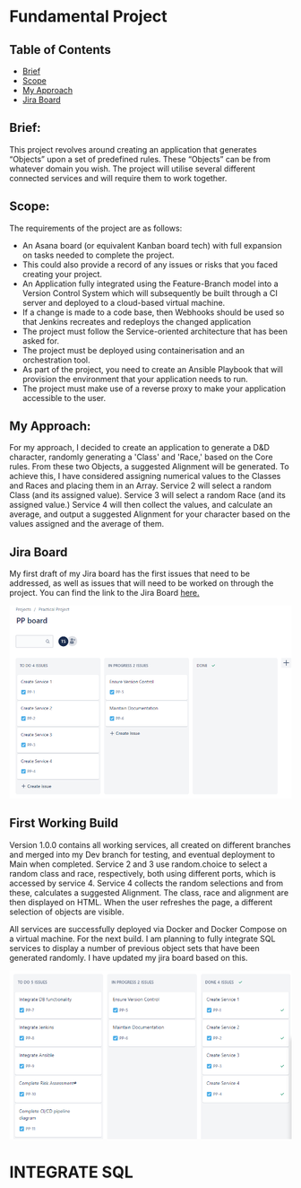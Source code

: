 # Fundamental Project

## Table of Contents

 - [Brief](https://github.com/TSamson-QA/Practical_Project#brief)
 - [Scope](https://github.com/TSamson-QA/Practical_Project#scope)
 - [My Approach](https://github.com/TSamson-QA/Practical_Project#my-approach)
 - [Jira Board](https://github.com/TSamson-QA/Practical_Project#jira-board)



## Brief: 
This project revolves around creating an application that generates “Objects” upon a set of predefined rules.
These “Objects” can be from whatever domain you wish. The project will utilise several different connected services and will require them to work together. 


## Scope:
The requirements of the project are as follows:

- An Asana board (or equivalent Kanban board tech) with full expansion on tasks needed to complete the project.
- This could also provide a record of any issues or risks that you faced creating your project.
- An Application fully integrated using the Feature-Branch model into a Version Control System which will subsequently be built through a CI server and deployed to a cloud-based virtual machine.
- If a change is made to a code base, then Webhooks should be used so that Jenkins recreates and redeploys the changed application
- The project must follow the Service-oriented architecture that has been asked for.
- The project must be deployed using containerisation and an orchestration tool.
- As part of the project, you need to create an Ansible Playbook that will provision the environment that your application needs to run.
- The project must make use of a reverse proxy to make your application accessible to the user.

## My Approach:
For my approach, I decided to create an application to generate a D&D character, randomly generating a 'Class' and 'Race,' based on the Core rules. 
From these two Objects, a suggested Alignment will be generated. To achieve this, I have considered assigning numerical values to the Classes and Races and placing them in an Array.
Service 2 will select a random Class (and its assigned value). Service 3 will select a random Race (and its assigned value.)
Service 4 will then collect the values, and calculate an average, and output a suggested Alignment for your character based on the values assigned and the average of them.

## Jira Board
My first draft of my Jira board has the first issues that need to be addressed, as well as issues that will need to be worked on through the project.
You can find the link to the Jira Board [here.](https://ajcacademyproject.atlassian.net/jira/software/projects/PP/boards/7)




![Initial_Jira](https://github.com/TSamson-QA/Practical_Project/blob/main/images/jira-1.PNG)



## First Working Build
Version 1.0.0 contains all working services, all created on different branches and merged into my Dev branch for testing, and eventual deployment to Main when completed.
Service 2 and 3 use random.choice to select a random class and race, respectively, both using different ports, which is accessed by service 4. Service 4 collects the
random selections and from these, calculates a suggested Alignment. The class, race and alignment are then displayed on HTML. When the user refreshes the page,
a different selection of objects are visible.

All services are successfully deployed via Docker and Docker Compose on a virtual machine.
For the next build. I am planning to fully integrate SQL services to display a number of previous object sets that have been generated randomly. I have updated my jira board
based on this.



![FWD Jira](https://github.com/TSamson-QA/Practical_Project/blob/main/images/jira-2.PNG)



# INTEGRATE SQL


